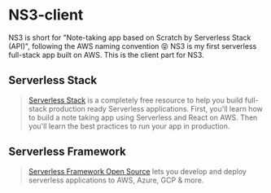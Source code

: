 # NS3-client

NS3 is short for "Note-taking app based on Scratch by Serverless Stack (API)", following the AWS naming convention 😝 
NS3 is my first serverless full-stack app built on AWS.
This is the client part for NS3.

## Serverless Stack
> [Serverless Stack](https://serverless-stack.com/) is a completely free resource to help you build full-stack production ready Serverless applications. First, you'll learn how to build a note taking app using Serverless and React on AWS. Then you'll learn the best practices to run your app in production.

## Serverless Framework
> [Serverless Framework Open Source](https://www.serverless.com/open-source/) lets you develop and deploy serverless applications to AWS, Azure, GCP & more.